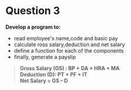 # Question 3

**Develop a program to:**
- read employee's name,code and basic pay
- calculate ross salary,deduction and net salary
- define a function for each of the components
- finally, generate a payslip
  

>**Gross Salary (GS) : BP + DA + HRA + MA  
Deduction (D): PT + PF + IT  
Net Salary = GS – D**